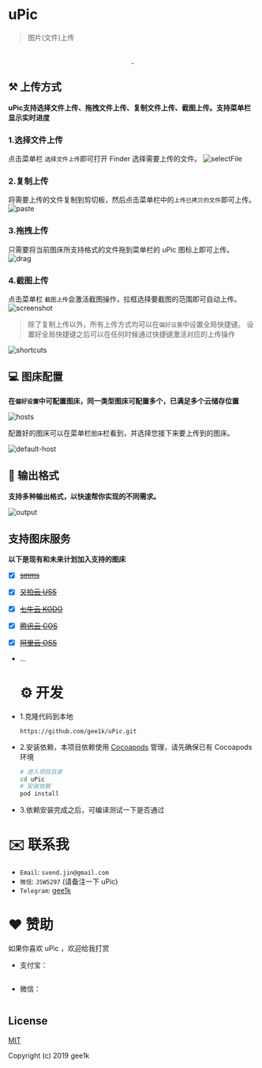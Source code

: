 # uPic 

> 图片(文件)上传 

<p align="center">
  <img src="./screenshot/logo.png" alt="">
</p>
<p align="center">
  <a href="https://github.com/gee1k/uPic/releases">
    <img src="https://img.shields.io/github/downloads/gee1k/uPic/total.svg?style=flat-square" alt="">
  </a>
  <a href="https://github.com/gee1k/uPic/releases/latest">
    <img src="https://img.shields.io/github/release/gee1k/uPic.svg?style=flat-square" alt="">
  </a>
</p>


## ⚒ 上传方式

**uPic支持选择文件上传、拖拽文件上传、复制文件上传、截图上传。支持菜单栏显示实时进度**

### 1.选择文件上传
点击菜单栏 `选择文件上传`即可打开 Finder 选择需要上传的文件。
![selectFile](./screenshot/selectFile.gif)

### 2.复制上传
将需要上传的文件复制到剪切板，然后点击菜单栏中的`上传已拷贝的文件`即可上传。
![paste](./screenshot/paste.gif)

### 3.拖拽上传
只需要将当前图床所支持格式的文件拖到菜单栏的 uPic 图标上即可上传。
![drag](./screenshot/drag.gif)

### 4.截图上传
点击菜单栏 `截图上传`会激活截图操作，拉框选择要截图的范围即可自动上传。
![screenshot](./screenshot/screenshot.gif)

> 除了复制上传以外，所有上传方式均可以在`偏好设置`中设置全局快捷键。
> 设置好全局快捷键之后可以在任何时候通过快捷键激活对应的上传操作

![shortcuts](./screenshot/shortcuts.png)

## 💻 图床配置

**在`偏好设置`中可配置图床，同一类型图床可配置多个，已满足多个云储存位置**

![hosts](./screenshot/hosts.png)

配置好的图床可以在菜单栏`图床`栏看到，并选择您接下来要上传到的图床。

![default-host](./screenshot/default-host.png)

## 📝 输出格式

**支持多种输出格式，以快速帮你实现的不同需求。**

![output](./screenshot/output.png)

## 支持图床服务

**以下是现有和未来计划加入支持的图床**

- [x] [~~smms~~](https://sm.ms/)

- [x] [~~又拍云 USS~~](https://www.upyun.com/products/file-storage)

- [x] [~~七牛云 KODO~~](https://www.qiniu.com/products/kodo)

- [x] [~~腾讯云 COS~~](https://cloud.tencent.com/product/cos)

- [x] [~~阿里云 OSS~~](https://www.aliyun.com/product/oss)

- ...

  # ⚙ 开发

- 1.克隆代码到本地
	
	`https://github.com/gee1k/uPic.git`
	
- 2.安装依赖，本项目依赖使用 [Cocoapods](https://cocoapods.org/) 管理，请先确保已有 Cocoapods 环境

  ```sh
  # 进入项目目录
  cd uPic
  # 安装依赖
  pod install
  ```

- 3.依赖安装完成之后，可编译测试一下是否通过

# ✉️ 联系我

- `Email`: `svend.jin@gmail.com`
- `微信`: `JSW5297` (请备注一下 uPic)
- `Telegram`: [gee1k](https://t.me/gee1k)

# ❤️ 赞助

如果你喜欢 uPic ，欢迎给我打赏

- 支付宝：

<img src="./screenshot/qrcode/alipay-mini.jpeg" alt="">

- 微信：

<img src="./screenshot/qrcode/wechat-mini.jpeg" alt="">

## License

[MIT](http://opensource.org/licenses/MIT)

Copyright (c) 2019 gee1k
